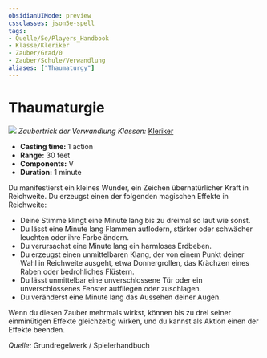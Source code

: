 ```yaml
---
obsidianUIMode: preview
cssclasses: json5e-spell
tags:
- Quelle/5e/Players_Handbook
- Klasse/Kleriker
- Zauber/Grad/0
- Zauber/Schule/Verwandlung
aliases: ["Thaumaturgy"]
---
```

# Thaumaturgie
![](../../../99%20-%20Setup/Files/Bildersammlung/Symbolik/Verwandlungszauber.webp#token)
*Zaubertrick der Verwandlung*
*Klassen:* [Kleriker](../Charakteroptionen/Klassen/Kleriker.md)

- **Casting time:** 1 action
- **Range:** 30 feet
- **Components:** V
- **Duration:** 1 minute

Du manifestierst ein kleines Wunder, ein Zeichen übernatürlicher Kraft in Reichweite. Du erzeugst einen der folgenden magischen Effekte in Reichweite:

- Deine Stimme klingt eine Minute lang bis zu dreimal so laut wie sonst. 
- Du lässt eine Minute lang Flammen auflodern, stärker oder schwächer leuchten oder ihre Farbe ändern. 
- Du verursachst eine Minute lang ein harmloses Erdbeben.
- Du erzeugst einen unmittelbaren Klang, der von einem Punkt deiner Wahl in Reichweite ausgeht, etwa Donnergrollen, das Krächzen eines Raben oder bedrohliches Flüstern. 
- Du lässt unmittelbar eine unverschlossene Tür oder ein unverschlossenes Fenster auffliegen oder zuschlagen. 
- Du veränderst eine Minute lang das Aussehen deiner Augen.

Wenn du diesen Zauber mehrmals wirkst, können bis zu drei seiner einminütigen Effekte gleichzeitig wirken, und du kannst als Aktion einen der Effekte beenden.

 *Quelle:* Grundregelwerk / Spielerhandbuch